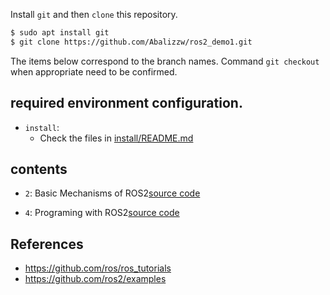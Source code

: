 
Install `git` and then `clone` this repository.

```bash
$ sudo apt install git
$ git clone https://github.com/Abalizzw/ros2_demo1.git
```

The items below correspond to the branch names. 
Command `git checkout` when appropriate need to be confirmed.

## required environment configuration.

- `install`: 
  - Check the files in [install/README.md](./install/README.md)

## contents

- `2`: Basic Mechanisms of ROS2[source code](./ros1_melodic)

- `4`: Programing with ROS2[source code](./ros2_dashing)

## References

- https://github.com/ros/ros_tutorials
- https://github.com/ros2/examples

